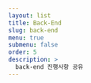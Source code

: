 ```yaml
---
layout: list
title: Back-End
slug: back-end
menu: true
submenu: false
order: 5
description: >
  back-end 진행사항 공유
---
```

